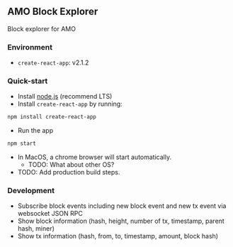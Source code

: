 ## AMO Block Explorer
Block explorer for AMO

### Environment
- `create-react-app`: v2.1.2

### Quick-start
- Install [node.js](https://nodejs.org/en/) (recommend LTS)
- Install `create-react-app` by running:
```bash
npm install create-react-app
```
- Run the app
```bash
npm start
```
- In MacOS, a chrome browser will start automatically.
    - TODO: What about other OS?
- TODO: Add production build steps.

### Development
- Subscribe block events including new block event and new tx event via websocket JSON RPC
- Show block information (hash, height, number of tx, timestamp, parent hash, miner)
- Show tx information (hash, from, to, timestamp, amount, block hash)
